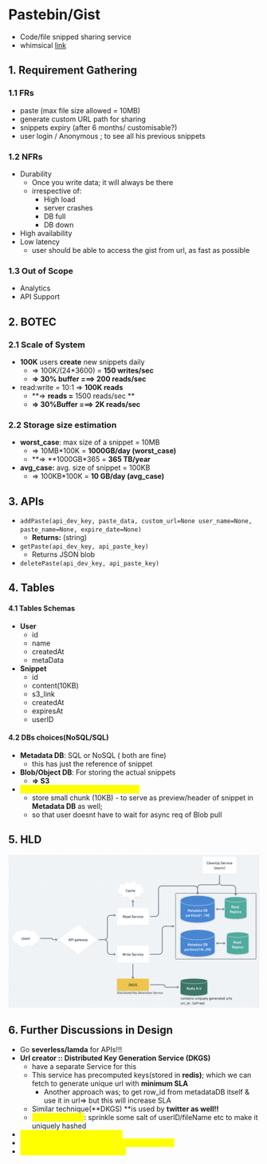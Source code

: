 # Pastebin/Gist

* Code/file snipped sharing service
* whimsical [link](https://whimsical.com/pastebin-4xky1h5bhCG2S9YL7VEB7k)

## 1. Requirement Gathering&#x20;

### 1.1 FRs

* paste (max file size allowed = 10MB)
* generate custom URL path for sharing
* snippets expiry (after 6 months/ customisable?)
* user login / Anonymous ; to see all his previous snippets

### 1.2 NFRs

* Durability
  * Once you write data; it will always be there
  * irrespective of:
    * High load
    * server crashes
    * DB full
    * DB down
* High availability
* Low latency
  * user should be able to access the gist from url, as fast as possible

### 1.3 Out of Scope

* Analytics
* API Support

## 2. BOTEC

### 2.1 Scale of System

* **100K** users **create** new snippets daily
  * \=> 100K/(24\*3600) = **150 writes/sec**
  * **=> 30% buffer ===> 200 reads/sec**
* read:write = 10:1 => **100K reads**
  * \*\*=> **reads =** 1500 reads/sec \*\*
  * **=> 30%Buffer ===> 2K reads/sec**

### 2.2 Storage size estimation

* **worst\_case**: max size of a snippet = 10MB
  * \=> 10MB\*100K = **1000GB/day (worst\_case)**
  * \*\*=> \*\*1000GB\*365 = **365 TB/year**
* **avg\_case:** avg. size of snippet = 100KB
  * \=> 100KB\*100K = **10 GB/day (avg\_case)**

## 3. APIs

* `addPaste(api_dev_key, paste_data, custom_url=None user_name=None, paste_name=None, expire_date=None)`
  * **Returns:** (string)
* `getPaste(api_dev_key, api_paste_key)`
  * Returns JSON blob
* `deletePaste(api_dev_key, api_paste_key)`

## 4. Tables

#### 4.1 Tables Schemas

* **User**
  * id
  * name
  * createdAt
  * metaData
* **Snippet**
  * id
  * content(10KB)
  * s3\_link
  * createdAt
  * expiresAt
  * userID

#### 4.2 DBs choices(NoSQL/SQL)

* **Metadata DB**: SQL or NoSQL ( both are fine)
  * this has just the reference of snippet
* **Blob/Object DB**: For storing the actual snippets
  * **=> S3**
* <mark style="color:yellow;">**-> \[Hybrid Approach]For better UX:**</mark>
  * store small chunk (10KB) - to serve as preview/header of snippet in **Metadata DB** as well;
  * so that user doesnt have to wait for async req of Blob pull

## 5. HLD&#x20;

![](../../.gitbook/assets/screenshot-2021-08-28-at-8.50.24-pm.png)

## 6. Further Discussions in Design

* Go **severless/lamda** for APIs!!!
* **Url creator :: Distributed Key Generation Service (DKGS)**
  * have a separate Service for this
  * This service has precomputed keys(stored in **redis)**; which we can fetch to generate unique url with **minimum SLA**
    * Another approach was; to get row\_id from metadataDB itself & use it in url=> but this will increase SLA
  * Similar technique(\*\*DKGS) \*\*is used by **twitter as well!!**
  * <mark style="color:yellow;">ADDED\_BONUS</mark>: sprinkle some salt of userID/fileName etc to make it uniquely hashed
* <mark style="color:yellow;">-> Discuss on Pruning/Cleanup</mark>
* <mark style="color:yellow;">-> Discuss on Data Partitioning and Replication</mark>
* <mark style="color:yellow;">-> Discuss on Distributed Cache</mark>
